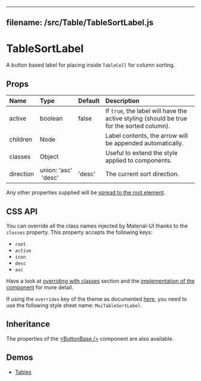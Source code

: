 <!--- This documentation is automatically generated, do not try to edit it. -->

---
filename: /src/Table/TableSortLabel.js
---

# TableSortLabel

A button based label for placing inside `TableCell` for column sorting.

## Props

| Name | Type | Default | Description |
|:-----|:-----|:--------|:------------|
| active | boolean | false | If `true`, the label will have the active styling (should be true for the sorted column). |
| children | Node |  | Label contents, the arrow will be appended automatically. |
| classes | Object |  | Useful to extend the style applied to components. |
| direction | union:&nbsp;'asc'<br>&nbsp;'desc'<br> | 'desc' | The current sort direction. |

Any other properties supplied will be [spread to the root element](/customization/api#spread).

## CSS API

You can override all the class names injected by Material-UI thanks to the `classes` property.
This property accepts the following keys:
- `root`
- `active`
- `icon`
- `desc`
- `asc`

Have a look at [overriding with classes](/customization/overrides#overriding-with-classes) section
and the [implementation of the component](https://github.com/callemall/material-ui/tree/v1-beta/src/Table/TableSortLabel.js)
for more detail.

If using the `overrides` key of the theme as documented
[here](/customization/themes#customizing-all-instances-of-a-component-type),
you need to use the following style sheet name: `MuiTableSortLabel`.

## Inheritance

The properties of the [&lt;ButtonBase /&gt;](/api/button-base) component are also available.

## Demos

- [Tables](/demos/tables)

